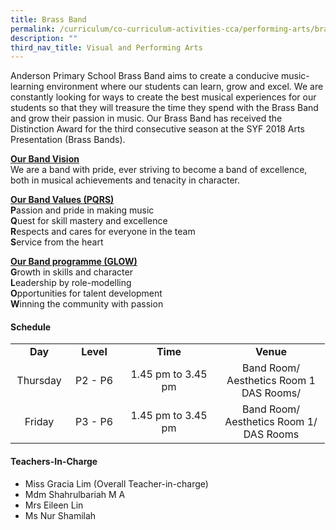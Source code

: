 ```yaml
---
title: Brass Band
permalink: /curriculum/co-curriculum-activities-cca/performing-arts/brass-band/
description: ""
third_nav_title: Visual and Performing Arts
---
```

<p>Anderson Primary School Brass Band aims to create a conducive music-learning environment where our students can learn, grow and excel. We are constantly looking for ways to create the best musical experiences for our students so that they will treasure the time they spend with the Brass Band and grow their passion in music. Our Brass Band has received the Distinction Award for the third consecutive season at the SYF 2018 Arts Presentation (Brass Bands).</p>
<p><strong><u>Our Band Vision<br></u></strong>We are a band with pride, ever striving to become a band of excellence, both in musical achievements and tenacity in character.</p>
<p><strong><u>Our Band Values (PQRS)<br></u></strong><strong>P</strong>assion and pride in making music<br><strong>Q</strong>uest for skill mastery and excellence<br><strong>R</strong>espects and cares for everyone in the team<br><strong>S</strong>ervice from the heart</p>
<p><strong><u>Our Band programme (GLOW)<br></u></strong><strong>G</strong>rowth in skills and character<br><strong>L</strong>eadership by role-modelling<br><strong>O</strong>pportunities for talent development<br><strong>W</strong>inning the community with passion</p>
<h4><strong>Schedule</strong></h4>
<table>
<tbody>
<tr>
<td style="text-align: center;" width="76"><strong>Day</strong></td>
<td style="text-align: center;" width="68"><strong>Level</strong></td>
<td style="text-align: center;" width="139"><strong>Time</strong></td>
<td style="text-align: center;" width="156"><strong>Venue</strong></td>
</tr>

<tr>
<td style="text-align: center;" width="76">Thursday</td>
<td style="text-align: center;" width="68">P2 - P6</td>
<td style="text-align: center;" width="139">1.45 pm to 3.45 pm</td>
<td style="text-align: center;" width="156">Band Room/<br>Aesthetics Room 1<br>DAS Rooms/<br></td>
</tr>
<tr>
<td style="text-align: center;" width="76">Friday</td>
<td style="text-align: center;" width="68">P3 - P6</td>
<td style="text-align: center;" width="139">1.45 pm to 3.45 pm</td>
<td style="text-align: center;" width="156">Band Room/<br>Aesthetics Room 1/<br>DAS Rooms</td>
</tr>
</tbody>
</table>
<h4><strong>Teachers-In-Charge</strong></h4>
<ul>
<li>Miss Gracia Lim (Overall Teacher-in-charge)</li>
<li>Mdm Shahrulbariah M A</li>
<li>Mrs Eileen Lin</li>
<li>Ms Nur Shamilah</li>
</ul>